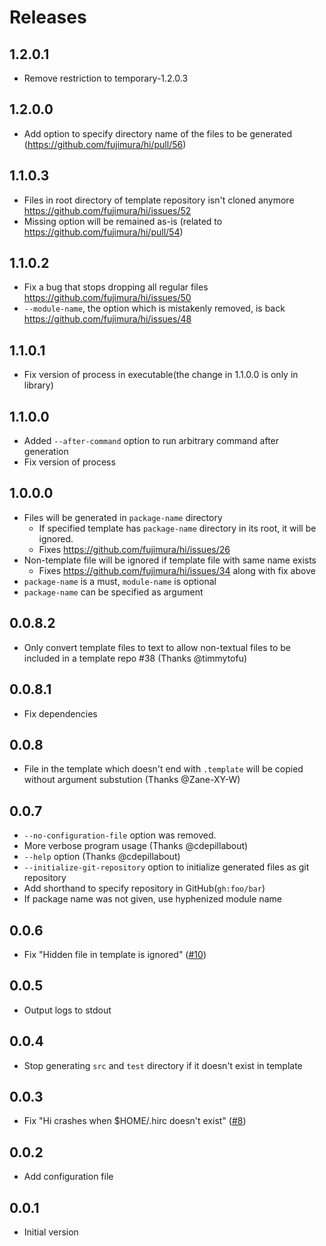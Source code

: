 # Releases

## 1.2.0.1

- Remove restriction to temporary-1.2.0.3

## 1.2.0.0

- Add option to specify directory name of the files to be generated (https://github.com/fujimura/hi/pull/56)

## 1.1.0.3

- Files in root directory of template repository isn't cloned anymore https://github.com/fujimura/hi/issues/52
- Missing option will be remained as-is (related to https://github.com/fujimura/hi/pull/54)

## 1.1.0.2

- Fix a bug that stops dropping all regular files https://github.com/fujimura/hi/issues/50
- `--module-name`, the option which is mistakenly removed, is back https://github.com/fujimura/hi/issues/48

## 1.1.0.1

- Fix version of process in executable(the change in 1.1.0.0 is only in library)

## 1.1.0.0

- Added `--after-command` option to run arbitrary command after generation
- Fix version of process

## 1.0.0.0

- Files will be generated in `package-name` directory
  - If specified template has `package-name` directory in its root, it will be ignored.
  - Fixes https://github.com/fujimura/hi/issues/26
- Non-template file will be ignored if template file with same name exists
  - Fixes https://github.com/fujimura/hi/issues/34 along with fix above
- `package-name` is a must, `module-name` is optional
- `package-name` can be specified as argument

## 0.0.8.2

- Only convert template files to text to allow non-textual files to be included in a template repo #38 (Thanks @timmytofu)

## 0.0.8.1

- Fix dependencies

## 0.0.8

- File in the template which doesn't end with `.template` will be copied without argument substution (Thanks @Zane-XY-W)

## 0.0.7

- `--no-configuration-file` option was removed.
- More verbose program usage (Thanks @cdepillabout)
- `--help` option (Thanks @cdepillabout)
- `--initialize-git-repository` option to initialize generated files as git repository
- Add shorthand to specify repository in GitHub(`gh:foo/bar`)
- If package name was not given, use hyphenized module name

## 0.0.6

- Fix "Hidden file in template is ignored" ([#10](https://github.com/fujimura/hi/pull/10))

## 0.0.5

- Output logs to stdout

## 0.0.4

- Stop generating `src` and `test` directory if it doesn't exist in template

## 0.0.3

- Fix "Hi crashes when $HOME/.hirc doesn't exist" ([#8](https://github.com/fujimura/hi/issues/8))

## 0.0.2

- Add configuration file

## 0.0.1

- Initial version
